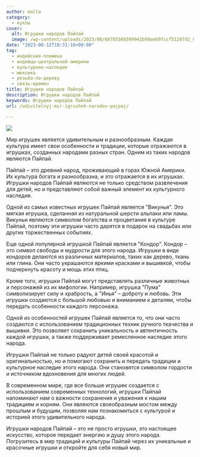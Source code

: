 ```yaml
---
author: malta
category:
  - куклы
cover:
  alt: Игрушки народов Пайпай
  image: /wp-content/uploads/2023/08/6878550b599942b99aeb97ccf51207d2_00000.jpg
date: "2023-08-12T18:31:16+00:00"
tag:
  - индейские-племена
  - индейцы-центральной-америки
  - культурное-наследие
  - мексика
  - резьба-по-дереву
  - связь-времен
title: Игрушки народов Пайпай
description: Игрушки народов Пайпай
keywords: Игрушки народов Пайпай
url: /udivitelnyj-mir-igrushek-narodov-pajpaj/

---
```

![](https://www.adora.ru/wp-content/uploads/2023/08/6878550b599942b99aeb97ccf51207d2_00000.jpg)

Мир игрушек является удивительным и разнообразным. Каждая культура имеет свои особенности и традиции, которые отражаются в игрушках, созданных народами разных стран. Одним из таких народов являются Пайпай.

Пайпай – это древний народ, проживающий в горах Южной Америки. Их культура богата и разнообразна, и это отражается в их игрушках. Игрушки народов Пайпай являются не только средством развлечения для детей, но и представляют собой важный элемент их культурного наследия.

Одной из самых известных игрушек Пайпай является "Викунья". Это мягкая игрушка, сделанная из натуральной шерсти альпаки или ламы. Викуньи являются символом богатства и процветания в культуре Пайпай, поэтому эти игрушки часто дарятся в подарок на свадьбах или других торжественных событиях.

Еще одной популярной игрушкой Пайпай является "Кондор". Кондор – это символ свободы и мудрости для этого народа. Игрушки в виде кондоров делаются из различных материалов, таких как дерево, ткань или глина. Они часто украшаются яркими красками и вышивкой, чтобы подчеркнуть красоту и мощь этих птиц.

Кроме того, игрушки Пайпай могут представлять различные животных и персонажей из их мифологии. Например, игрушка "Пума" символизирует силу и храбрость, а "Инья" – доброту и любовь. Эти игрушки создаются с большой любовью и вниманием к деталям, чтобы передать особенности каждого персонажа.

Одной из особенностей игрушек Пайпай является то, что они часто создаются с использованием традиционных техник ручного ткачества и вышивки. Это позволяет сохранить уникальность и автентичность каждой игрушки, а также поддерживает ремесленное наследие этого народа.

Игрушки Пайпай не только радуют детей своей красотой и оригинальностью, но и помогают сохранить и передать традиции и культурное наследие этого народа. Они становятся символом гордости и источником вдохновения для многих людей.

В современном мире, где все больше игрушек создается с использованием современных технологий, игрушки Пайпай напоминают нам о важности сохранения и уважения к нашим традициям и корням. Они являются своеобразным мостом между прошлым и будущим, позволяя нам познакомиться с культурой и историей этого удивительного народа.

Игрушки народов Пайпай – это не просто игрушки, это настоящее искусство, которое передает энергию и душу этого народа. Погрузитесь в мир традиций и культуры Пайпай через их уникальные и красочные игрушки и откройте для себя новый мир.
